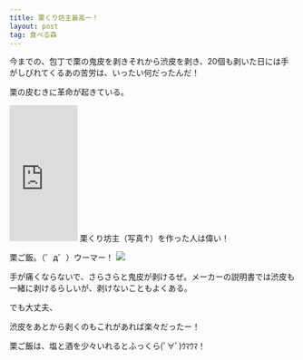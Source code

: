 ```yaml
---
title: 栗くり坊主最高ー！
layout: post
tag: 食べる森
---
```

今までの、包丁で栗の鬼皮を剥きそれから渋皮を剥き、20個も剥いた日には手がしびれてくるあの苦労は、いったい何だったんだ！


栗の皮むきに革命が起きている。
<iframe src="http://rcm-jp.amazon.co.jp/e/cm?lt1=_blank&bc1=FFFFFF&IS2=1&nou=1&bg1=FFFFFF&fc1=000000&lc1=0000FF&t=kobapan-22&o=9&p=8&l=as4&m=amazon&f=ifr&ref=ss_til&asins=B009G9ZYUM" style="width:120px;height:240px;" scrolling="no" marginwidth="0" marginheight="0" frameborder="0"></iframe>
栗くり坊主（写真↑）を作った人は偉い！


栗ご飯。（゜д゜）ウーマー！
<a href="http://www.flickr.com/photos/29905208@N05/8096602927/in/photostream" target="_blank"><img src="https://kobapan.com/f/8096602927_7b7a6bd4eb.jpg"></a>


手が痛くならないで、さらさらと鬼皮が剥けるぜ。メーカーの説明書では渋皮も一緒に剥けるらしいが、剥けないこともよくある。

でも大丈夫、

渋皮をあとから剥くのもこれがあれば楽々だったー！


栗ご飯は、塩と酒を少々いれるとふっくら(ﾟ∀ﾟ)ｳﾏｳﾏ！

